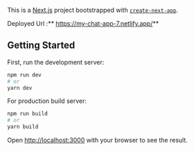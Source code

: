 This is a [Next.js](https://nextjs.org/) project bootstrapped with [`create-next-app`](https://github.com/vercel/next.js/tree/canary/packages/create-next-app).

Deployed Url :** https://my-chat-app-7.netlify.app/**

## Getting Started

First, run the development server:

```bash
npm run dev
# or
yarn dev
```
For production build server:

```bash
npm run build
# or
yarn build
```

Open [http://localhost:3000](http://localhost:3000) with your browser to see the result.
